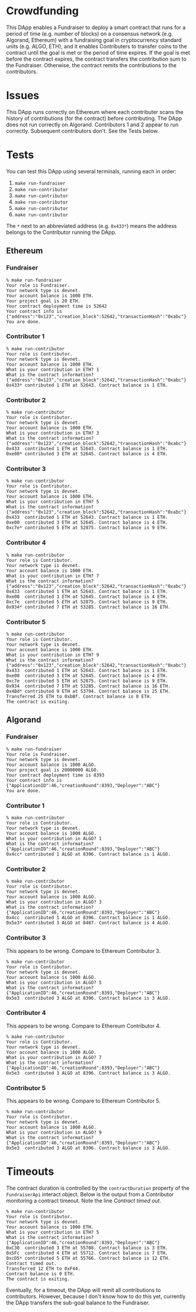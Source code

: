 # Crowdfunding

This DApp enables a Fundraiser to deploy a smart contract that runs for a period of time (e.g. number of blocks) on a consensus network (e.g. Algorand, Ethereum) with a fundraising goal in cryptocurrency standard units (e.g. ALGO, ETH), and it enables Contributers to transfer coins to the contract until the goal is met or the period of time expires. If the goal is met before the contract expires, the contract transfers the contribution sum to the Fundraiser. Otherwise, the contract remits the contributions to the contributors.

# Issues

This DApp runs correctly on Ethereum where each contributer scans the history of contributions (for the contract) before contributing. The DApp does not run correctly on Algorand. Contributors 1 and 2 appear to run correctly. Subsequent contributors don't. See the Tests below.

# Tests

You can test this DApp using several terminals, running each in order:

1. `make run-fundraiser`
1. `make run-contributor`
1. `make run-contributor`
1. `make run-contributor`
1. `make run-contributor`
1. `make run-contributor`

The `*` next to an abbreviated address (e.g. `0x433*`) means the address belongs to the Contributor running the DApp.

## Ethereum

### Fundraiser

```
% make run-fundraiser
Your role is Fundraiser.
Your network type is devnet.
Your account balance is 1000 ETH.
Your project goal is 20 ETH.
Your contract deployment time is 52642
Your contract info is {"address":"0x123","creation_block":52642,"transactionHash":"0xabc"}
You are done.
```

### Contributor 1

```
% make run-contributor
Your role is Contributor.
Your network type is devnet.
Your account balance is 1000 ETH.
What is your contribution in ETH? 1
What is the contract information? {"address":"0x123","creation_block":52642,"transactionHash":"0xabc"}
0x433* contributed 1 ETH at 52643. Contract balance is 1 ETH.
```

### Contributor 2

```
% make run-contributor
Your role is Contributor.
Your network type is devnet.
Your account balance is 1000 ETH.
What is your contribution in ETH? 3
What is the contract information? {"address":"0x123","creation_block":52642,"transactionHash":"0xabc"}
0x433  contributed 1 ETH at 52643. Contract balance is 1 ETH.
0xe00* contributed 3 ETH at 52645. Contract balance is 4 ETH.
```

### Contributor 3

```
% make run-contributor
Your role is Contributor.
Your network type is devnet.
Your account balance is 1000 ETH.
What is your contribution in ETH? 5
What is the contract information? {"address":"0x123","creation_block":52642,"transactionHash":"0xabc"}
0x433  contributed 1 ETH at 52643. Contract balance is 1 ETH.
0xe00  contributed 3 ETH at 52645. Contract balance is 4 ETH.
0xc7e* contributed 5 ETH at 52875. Contract balance is 9 ETH.
```

### Contributor 4

```
% make run-contributor
Your role is Contributor.
Your network type is devnet.
Your account balance is 1000 ETH.
What is your contribution in ETH? 7
What is the contract information? {"address":"0x123","creation_block":52642,"transactionHash":"0xabc"}
0x433  contributed 1 ETH at 52643. Contract balance is 1 ETH.
0xe00  contributed 3 ETH at 52645. Contract balance is 4 ETH.
0xc7e  contributed 5 ETH at 52875. Contract balance is 9 ETH.
0x934* contributed 7 ETH at 53285. Contract balance is 16 ETH.
```

### Contributor 5

```
% make run-contributor
Your role is Contributor.
Your network type is devnet.
Your account balance is 1000 ETH.
What is your contribution in ETH? 9
What is the contract information? {"address":"0x123","creation_block":52642,"transactionHash":"0xabc"}
0x433  contributed 1 ETH at 52643. Contract balance is 1 ETH.
0xe00  contributed 3 ETH at 52645. Contract balance is 4 ETH.
0xc7e  contributed 5 ETH at 52875. Contract balance is 9 ETH.
0x934  contributed 7 ETH at 53285. Contract balance is 16 ETH.
0x4Bd* contributed 9 ETH at 53794. Contract balance is 25 ETH.
Transferred 25 ETH to 0xbBf. Contract balance is 0 ETH.
The contract is exiting.
```

## Algorand

### Fundraiser

```
% make run-fundraiser
Your role is Fundraiser.
Your network type is devnet.
Your account balance is 1000 ALGO.
Your project goal is 20000000 ALGO.
Your contract deployment time is 8393
Your contract info is {"ApplicationID":46,"creationRound":8393,"Deployer":"ABC"}
You are done.
```

### Contributor 1

```
% make run-contributor
Your role is Contributor.
Your network type is devnet.
Your account balance is 1000 ALGO.
What is your contribution in ALGO? 1
What is the contract information? {"ApplicationID":46,"creationRound":8393,"Deployer":"ABC"}
0x4cc* contributed 1 ALGO at 8396. Contract balance is 1 ALGO.
```

### Contributor 2

```
% make run-contributor
Your role is Contributor.
Your network type is devnet.
Your account balance is 1000 ALGO.
What is your contribution in ALGO? 3
What is the contract information? {"ApplicationID":46,"creationRound":8393,"Deployer":"ABC"}
0x4cc  contributed 1 ALGO at 8396. Contract balance is 1 ALGO.
0x5e3* contributed 3 ALGO at 8407. Contract balance is 4 ALGO.
```

### Contributor 3

This appears to be wrong. Compare to Ethereum Contributor 3.

```
% make run-contributor
Your role is Contributor.
Your network type is devnet.
Your account balance is 1000 ALGO.
What is your contribution in ALGO? 5
What is the contract information? {"ApplicationID":46,"creationRound":8393,"Deployer":"ABC"}
0x5e3  contributed 3 ALGO at 8396. Contract balance is 3 ALGO.
```

### Contributor 4

This appears to be wrong. Compare to Ethereum Contributor 4.

```
% make run-contributor
Your role is Contributor.
Your network type is devnet.
Your account balance is 1000 ALGO.
What is your contribution in ALGO? 7
What is the contract information? {"ApplicationID":46,"creationRound":8393,"Deployer":"ABC"}
0x5e3  contributed 3 ALGO at 8396. Contract balance is 3 ALGO.
```

### Contributor 5

This appears to be wrong. Compare to Ethereum Contributor 5.

```
% make run-contributor
Your role is Contributor.
Your network type is devnet.
Your account balance is 1000 ALGO.
What is your contribution in ALGO? 9
What is the contract information? {"ApplicationID":46,"creationRound":8393,"Deployer":"ABC"}
0x5e3  contributed 3 ALGO at 8396. Contract balance is 3 ALGO.
```

# Timeouts

The contract duration is controlled by the `contractDuration` property of the `FundraiserApi` interact object. Below is the output from a Contributor monitoring a contract timeout. Note the line *Contract timed out*.

```
% make run-contributor
Your role is Contributor.
Your network type is devnet.
Your account balance is 1000 ETH.
What is your contribution in ETH? 5
What is the contract information? {"ApplicationID":46,"creationRound":8393,"Deployer":"ABC"}
0xC30  contributed 3 ETH at 55708. Contract balance is 3 ETH.
0x5Fc  contributed 4 ETH at 55712. Contract balance is 7 ETH.
0xcD5* contributed 5 ETH at 55766. Contract balance is 12 ETH.
Contract timed out.
Transferred 12 ETH to 0xF44.
Contract balance is 0 ETH.
The contract is exiting.
```

Eventually, for a timeout, the DApp will remit all contributions to contributors. However, because I don't know how to do this yet, currently the DApp transfers the sub-goal balance to the Fundraiser. 